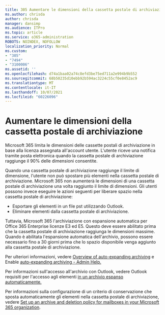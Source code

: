 ```yaml
---
title: 305 Aumentare le dimensioni della cassetta postale di archiviazione
ms.author: chrisda
author: chrisda
manager: dansimp
ms.audience: ITPro
ms.topic: article
ms.service: o365-administration
ROBOTS: NOINDEX, NOFOLLOW
localization_priority: Normal
ms.custom:
- "305"
- "7494"
- "3100006"
ms.assetid: ''
ms.openlocfilehash: d74a1baa02a74c8efd3be75ed711a2e994b9b552
ms.sourcegitcommit: 68b50235d10ebb92b594ac3224c55cf0e8452ac9
ms.translationtype: MT
ms.contentlocale: it-IT
ms.lasthandoff: 10/07/2021
ms.locfileid: "60226096"
---
```

# <a name="increase-the-archive-mailbox-size"></a>Aumentare le dimensioni della cassetta postale di archiviazione

Microsoft 365 limita le dimensioni delle cassette postali di archiviazione in base alla licenza assegnata all'account utente. L'utente riceve una notifica tramite posta elettronica quando la cassetta postale di archiviazione raggiunge il 90% delle dimensioni consentite.

Quando una cassetta postale di archiviazione raggiunge il limite di dimensione, l'utente non può spostare più elementi nella cassetta postale di archiviazione. Microsoft 365 non aumenterà le dimensioni di una cassetta postale di archiviazione una volta raggiunto il limite di dimensioni. Gli utenti possono invece eseguire le azioni seguenti per liberare spazio nella cassetta postale di archiviazione:

- Esportare gli elementi in un file pst utilizzando Outlook.
- Eliminare elementi dalla cassetta postale di archiviazione.

Tuttavia, Microsoft 365 l'archiviazione con espansione automatica per Office 365 Enterprise licenze E3 ed E5. Questo deve essere abilitato prima che la cassetta postale di archiviazione raggiunga le dimensioni massime. Quando è abilitata l'espansione automatica dell'archivio, possono essere necessario fino a 30 giorni prima che lo spazio disponibile venga aggiunto alla cassetta postale di archiviazione.

Per ulteriori informazioni, vedere [Overview of auto-expanding archiving](https://docs.microsoft.com/microsoft-365/compliance/autoexpanding-archiving) e Enable [auto-expanding archiving - Admin Help.](https://docs.microsoft.com/microsoft-365/compliance/enable-autoexpanding-archiving)

Per informazioni sull'accesso all'archivio con Outlook, vedere Outlook requisiti per l'accesso agli elementi [in un archivio espanso automaticamente.](https://docs.microsoft.com/microsoft-365/compliance/autoexpanding-archiving#outlook-requirements-for-accessing-items-in-an-auto-expanded-archive)

Per informazioni sulla configurazione di un criterio di conservazione che sposta automaticamente gli elementi nella cassetta postale di archiviazione, vedere [Set up an archive and deletion policy for mailboxes in your Microsoft 365 organization](https://docs.microsoft.com//microsoft-365/compliance/set-up-an-archive-and-deletion-policy-for-mailboxes).